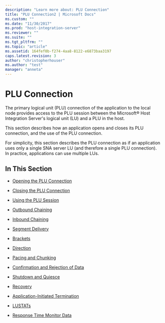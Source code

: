 ```yaml
---
description: "Learn more about: PLU Connection"
title: "PLU Connection2 | Microsoft Docs"
ms.custom: ""
ms.date: "11/30/2017"
ms.prod: "host-integration-server"
ms.reviewer: ""
ms.suite: ""
ms.tgt_pltfrm: ""
ms.topic: "article"
ms.assetid: 164fef0b-f274-4aa8-8122-e6873baa3197
caps.latest.revision: 3
author: "christopherhouser"
ms.author: "test"
manager: "anneta"
---
```

# PLU Connection
The primary logical unit (PLU) connection of the application to the local node provides access to the PLU session between the Microsoft® Host Integration Server's logical unit (LU) and a PLU in the host.  
  
 This section describes how an application opens and closes its PLU connection, and the use of the PLU connection.  
  
 For simplicity, this section describes the PLU connection as if an application uses only a single SNA server LU (and therefore a single PLU connection). In practice, applications can use multiple LUs.  
  
## In This Section  
  
-   [Opening the PLU Connection](../core/opening-the-plu-connection1.md)  
  
-   [Closing the PLU Connection](../core/closing-the-plu-connection1.md)  
  
-   [Using the PLU Session](../core/plu-session2.md)  
  
-   [Outbound Chaining](../core/outbound-chaining2.md)  
  
-   [Inbound Chaining](../core/inbound-chaining1.md)  
  
-   [Segment Delivery](../core/segment-delivery1.md)  
  
-   [Brackets](../core/brackets1.md)  
  
-   [Direction](../core/direction1.md)  
  
-   [Pacing and Chunking](../core/pacing-and-chunking1.md)  
  
-   [Confirmation and Rejection of Data](../core/confirmation-and-rejection-of-data]1.md)  
  
-   [Shutdown and Quiesce](../core/shutdown-and-quiesce1.md)  
  
-   [Recovery](../core/recovery1.md)  
  
-   [Application-Initiated Termination](../core/application-initiated-termination1.md)  
  
-   [LUSTATs](../core/lustats]1.md)  
  
-   [Response Time Monitor Data](../core/response-time-monitor-data1.md)
